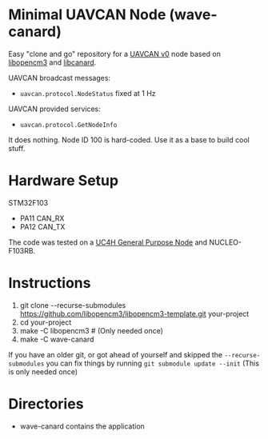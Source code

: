 # Minimal UAVCAN Node (wave-canard)

Easy "clone and go" repository for a [UAVCAN v0] node based on [libopencm3] and [libcanard].

UAVCAN broadcast messages:
* `uavcan.protocol.NodeStatus` fixed at 1 Hz

UAVCAN provided services:
* `uavcan.protocol.GetNodeInfo`

It does nothing.
Node ID 100 is hard-coded.
Use it as a base to build cool stuff.

# Hardware Setup

STM32F103

- PA11 CAN\_RX
- PA12 CAN\_TX

The code was tested on a
[UC4H General Purpose Node](https://github.com/olliw42/uavcan4hobbyists/tree/master/pcbs/UC4H%20General%20Purpose%20Node%202nd%20Generation)
and NUCLEO-F103RB.

# Instructions
 1. git clone --recurse-submodules https://github.com/libopencm3/libopencm3-template.git your-project
 2. cd your-project
 3. make -C libopencm3 # (Only needed once)
 4. make -C wave-canard

If you have an older git, or got ahead of yourself and skipped the ```--recurse-submodules```
you can fix things by running ```git submodule update --init``` (This is only needed once)

# Directories
* wave-canard contains the application

[libopencm3]: https://github.com/libopencm3/libopencm3
[libcanard]: https://github.com/UAVCAN/libcanard/tree/legacy-v0
[UAVCAN v0]: https://legacy.uavcan.org/
